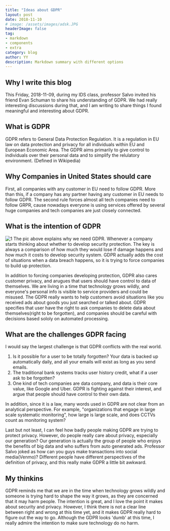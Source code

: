 ```yaml
---
title: "Ideas about GDPR"
layout: post
date: 2018-11-10
# image: /assets/images/adsk.JPG
headerImage: false
tag:
- markdown
- components
- extra
category: blog
author: YY
description: Markdown summary with different options
---
```


## Why I write this blog
This Friday, 2018-11-09, during my IDS class, professor Salvo invited his friend Evan Schuman to share his understanding of GDPR. We had really interesting discussions during that, and I am writing to share things I found meaningful and interesting about GDPR. 

## What is GDPR
GDPR refers to General Data Protection Regulation. It is a regulation in EU law on data protection and privacy for all individuals within EU and European Economic Area. The GDPR aims primarily to give control to individuals over their personal data and to simplify the relulatory environment. (Defined in Wikipedia)

## Why Companies in United States should care
First, all companies with any customer in EU need to follow GDPR. More than this, if a company has any partner having any customer in EU needs to follow GDPR. The second rule forces almost all tech companies need to follow GRPR, cause nowadays everyone is using services offered by several huge companies and tech companies are just closely connected. 

## What is the intention of GDPR
![1](https://YiyangQian.github.io/blog/assets/images/GDPR_cost.png)
The pic above explains why we need GDPR. Whenever a company starts thinking about whether to develop security protection. The key is always a comparison of how much they would lose if damage happens and how much it costs to develop security system. GDPR actually adds the cost of situations when a data breach happens, so it is trying to force companies to build up protection. 

In addition to forcing companies developing protection, GDPR also cares customer privacy, and arugues that users should have control to data of themselves. We are living in a time that technology grows wildly, and everyone's personal info is visible to service providers and could be misused. The GDPR really wants to help customers avoid situations like you received ads about goods you just searched or talked about. GDPR specifies that user have the right to ask companies to delete data about themselves(right to be forgotten), and companies should be careful with decisions based sololy on automated processing. 

## What are the challenges GDPR facing
I would say the largest challenge is that GDPR conflicts with the real world. 
1. Is it possible for a user to be totally forgotten? Your data is backed up automatically daily, and all your emails will exist as long as you send emails. 
2. The traditional bank systems tracks user history credit, what if a user ask to be forgotten? 
3. One kind of tech companies are data company, and data is their core value, like Google and Uber. GDPR is fighting against their interest, and argue that people should have control to their own data. 

In addition, since it is a law, many words used in GDPR are not clear from an analytical perspective. For example, "organizations that engage in large scale systematic monitoring", how large is large scale, and does CCTVs count as monitoring system?

Last but not least, I can feel how badly people making GDPR are trying to protect privacy. However, do people really care about privacy, especially our generation? Our generation is actually the group of people who enjoys the benefits of big data and who suffers from auto generated ads. Professor Salvo joked as how can you guys make transactions into social media(Venmo)? Different people have different perspectives of the definition of privacy, and this really make GDPR a little bit awkward. 

## My thinkins
GDPR reminds me that we are in the time when technology grows wildly and someone is trying hard to shape the way it grows, as they are concerned that it may harm people. The intention is great, and I love the point it makes about security and privacy. However, I think there is not a clear line between right and wrong at this time yet, and it makes GDPR really hard to figure out the way to go. Although the GDPR looks 'dumb' at this time, I really admire the intention to make sure technology do no harm. 